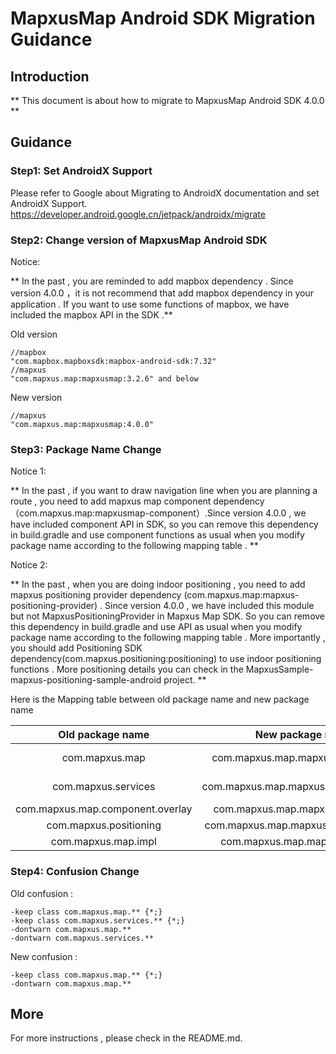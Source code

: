 # MapxusMap Android SDK Migration Guidance

## Introduction 

** This document is about how to migrate to MapxusMap Android SDK 4.0.0 **

## Guidance 

### Step1: Set AndroidX Support

Please refer to Google about Migrating to AndroidX documentation and set AndroidX Support. https://developer.android.google.cn/jetpack/androidx/migrate

### Step2: Change version of MapxusMap Android SDK

Notice:

** In the past , you are reminded to add mapbox dependency . Since version 4.0.0 ，it is not recommend that add mapbox dependency in your application . If you want to use some functions of mapbox, we have included the mapbox API in the SDK .**

Old version
```
//mapbox
"com.mapbox.mapboxsdk:mapbox-android-sdk:7.32"
//mapxus
"com.mapxus.map:mapxusmap:3.2.6" and below

```

New version
```
//mapxus
"com.mapxus.map:mapxusmap:4.0.0"

```

### Step3: Package Name Change

Notice 1:

** In the past , if you want to draw navigation line when you are planning a route , you need to add mapxus map component dependency （com.mapxus.map:mapxusmap-component）.Since version 4.0.0 , we have included component API in SDK, so you can remove this dependency in build.gradle and use component functions as usual when you modify package name according to the following mapping table . **

Notice 2:

** In the past , when you are doing indoor positioning , you need to add mapxus positioning provider dependency (com.mapxus.map:mapxus-positioning-provider) . Since version 4.0.0 , we have included this module but not MapxusPositioningProvider in Mapxus Map SDK. So you can remove this dependency in build.gradle and use API as usual when you modify package name according to the following mapping table . More importantly , you should add Positioning SDK dependency(com.mapxus.positioning:positioning) to use indoor positioning functions . More positioning details you can check in the MapxusSample-mapxus-positioning-sample-android project. **


Here is the Mapping table between old package name and new package name 

Old package name  |  New package name | Example class 
:-: | :-: | :-:
 com.mapxus.map  | com.mapxus.map.mapxusmap.api.map |  MapViewProvider ,IndoorBuilding
 com.mapxus.services  | com.mapxus.map.mapxusmap.api.services  | RoutePlanning , BuildingSearch
 com.mapxus.map.component.overlay  | com.mapxus.map.mapxusmap.overlay  | WalkRouteOverlay
  com.mapxus.positioning  | com.mapxus.map.mapxusmap.positioning  | ErrorInfo , IndoorLocation
  com.mapxus.map.impl  | com.mapxus.map.mapxusmap.impl  | MapboxMapViewProvider
 

### Step4: Confusion Change

Old confusion : 
```
-keep class com.mapxus.map.** {*;}
-keep class com.mapxus.services.** {*;}
-dontwarn com.mapxus.map.**
-dontwarn com.mapxus.services.**

```

New confusion : 
```
-keep class com.mapxus.map.** {*;}
-dontwarn com.mapxus.map.**
```

## More

For more instructions , please check in the README.md.